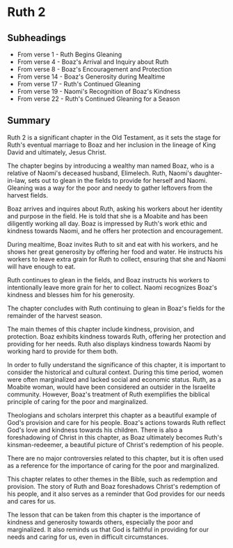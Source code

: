 # Ruth 2

## Subheadings

* From verse 1 - Ruth Begins Gleaning
* From verse 4 - Boaz's Arrival and Inquiry about Ruth
* From verse 8 - Boaz's Encouragement and Protection
* From verse 14 - Boaz's Generosity during Mealtime
* From verse 17 - Ruth's Continued Gleaning
* From verse 19 - Naomi's Recognition of Boaz's Kindness
* From verse 22 - Ruth's Continued Gleaning for a Season

## Summary

Ruth 2 is a significant chapter in the Old Testament, as it sets the stage for Ruth's eventual marriage to Boaz and her inclusion in the lineage of King David and ultimately, Jesus Christ. 

The chapter begins by introducing a wealthy man named Boaz, who is a relative of Naomi's deceased husband, Elimelech. Ruth, Naomi's daughter-in-law, sets out to glean in the fields to provide for herself and Naomi. Gleaning was a way for the poor and needy to gather leftovers from the harvest fields. 

Boaz arrives and inquires about Ruth, asking his workers about her identity and purpose in the field. He is told that she is a Moabite and has been diligently working all day. Boaz is impressed by Ruth's work ethic and kindness towards Naomi, and he offers her protection and encouragement. 

During mealtime, Boaz invites Ruth to sit and eat with his workers, and he shows her great generosity by offering her food and water. He instructs his workers to leave extra grain for Ruth to collect, ensuring that she and Naomi will have enough to eat. 

Ruth continues to glean in the fields, and Boaz instructs his workers to intentionally leave more grain for her to collect. Naomi recognizes Boaz's kindness and blesses him for his generosity. 

The chapter concludes with Ruth continuing to glean in Boaz's fields for the remainder of the harvest season. 

The main themes of this chapter include kindness, provision, and protection. Boaz exhibits kindness towards Ruth, offering her protection and providing for her needs. Ruth also displays kindness towards Naomi by working hard to provide for them both. 

In order to fully understand the significance of this chapter, it is important to consider the historical and cultural context. During this time period, women were often marginalized and lacked social and economic status. Ruth, as a Moabite woman, would have been considered an outsider in the Israelite community. However, Boaz's treatment of Ruth exemplifies the biblical principle of caring for the poor and marginalized. 

Theologians and scholars interpret this chapter as a beautiful example of God's provision and care for his people. Boaz's actions towards Ruth reflect God's love and kindness towards his children. There is also a foreshadowing of Christ in this chapter, as Boaz ultimately becomes Ruth's kinsman-redeemer, a beautiful picture of Christ's redemption of his people. 

There are no major controversies related to this chapter, but it is often used as a reference for the importance of caring for the poor and marginalized. 

This chapter relates to other themes in the Bible, such as redemption and provision. The story of Ruth and Boaz foreshadows Christ's redemption of his people, and it also serves as a reminder that God provides for our needs and cares for us. 

The lesson that can be taken from this chapter is the importance of kindness and generosity towards others, especially the poor and marginalized. It also reminds us that God is faithful in providing for our needs and caring for us, even in difficult circumstances.